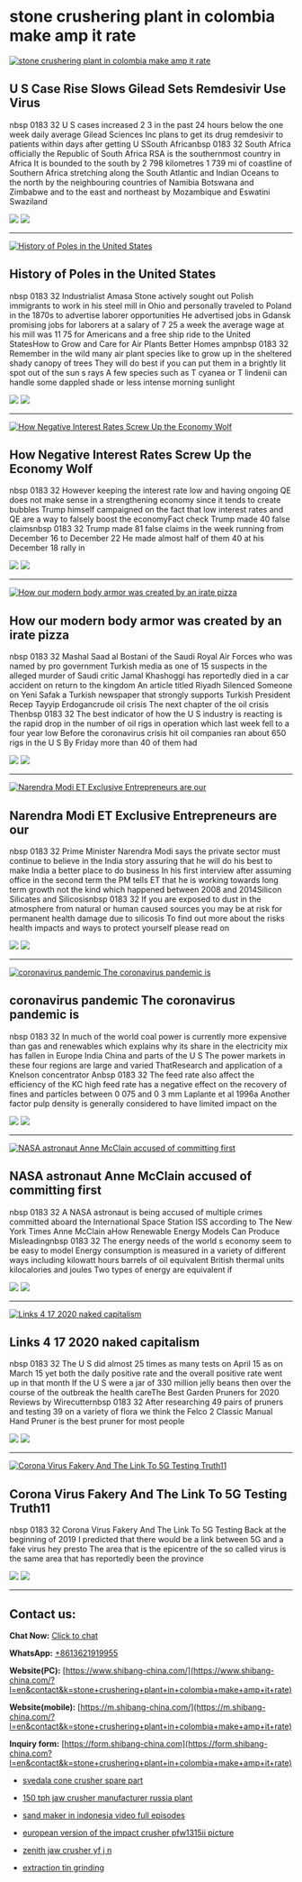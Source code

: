 # stone crushering plant in colombia make amp it rate

<a href="https://swt.shibang-china.com/?l=en&img&k=stone+crushering+plant+in+colombia+make+amp+it+rate" target="_blank">![stone crushering plant in colombia make amp it rate](http://static.shibang-china.com/all-800x300/537.jpg)</a>

## U S Case Rise Slows Gilead Sets Remdesivir Use Virus
nbsp 0183 32 U S cases increased 2 3 in the past 24 hours below the one week daily average Gilead Sciences Inc plans to get its drug remdesivir to patients within days after getting U SSouth Africanbsp 0183 32 South Africa officially the Republic of South Africa RSA is the southernmost country in Africa It is bounded to the south by 2 798 kilometres 1 739 mi of coastline of Southern Africa stretching along the South Atlantic and Indian Oceans to the north by the neighbouring countries of Namibia Botswana and Zimbabwe and to the east and northeast by Mozambique and Eswatini Swaziland


<a href="https://whatsapp.shibangsoft.com/WhatsApp.php" target="_blank" title="WhatsApp">![](http://static.shibang-china.com/icon/whatsapp.png)</a> <a href="https://swt.shibang-china.com/?l=en&icon&k=stone+crushering+plant+in+colombia+make+amp+it+rate" target="_blank">![](http://static.shibang-china.com/icon/chat-en.png)</a>

---

<a href="https://swt.shibang-china.com/?l=en&img&k=stone+crushering+plant+in+colombia+make+amp+it+rate" target="_blank">![History of Poles in the United States](http://static.shibang-china.com/all-800x300/1049.jpg)</a>

## History of Poles in the United States
nbsp 0183 32 Industrialist Amasa Stone actively sought out Polish immigrants to work in his steel mill in Ohio and personally traveled to Poland in the 1870s to advertise laborer opportunities He advertised jobs in Gdansk promising jobs for laborers at a salary of 7 25 a week the average wage at his mill was 11 75 for Americans and a free ship ride to the United StatesHow to Grow and Care for Air Plants Better Homes ampnbsp 0183 32 Remember in the wild many air plant species like to grow up in the sheltered shady canopy of trees They will do best if you can put them in a brightly lit spot out of the sun s rays A few species such as T cyanea or T lindenii can handle some dappled shade or less intense morning sunlight


<a href="https://whatsapp.shibangsoft.com/WhatsApp.php" target="_blank" title="WhatsApp">![](http://static.shibang-china.com/icon/whatsapp.png)</a> <a href="https://swt.shibang-china.com/?l=en&icon&k=stone+crushering+plant+in+colombia+make+amp+it+rate" target="_blank">![](http://static.shibang-china.com/icon/chat-en.png)</a>

---

<a href="https://swt.shibang-china.com/?l=en&img&k=stone+crushering+plant+in+colombia+make+amp+it+rate" target="_blank">![How Negative Interest Rates Screw Up the Economy Wolf](http://static.shibang-china.com/all-800x300/361.jpg)</a>

## How Negative Interest Rates Screw Up the Economy Wolf
nbsp 0183 32 However keeping the interest rate low and having ongoing QE does not make sense in a strengthening economy since it tends to create bubbles Trump himself campaigned on the fact that low interest rates and QE are a way to falsely boost the economyFact check Trump made 40 false claimsnbsp 0183 32 Trump made 81 false claims in the week running from December 16 to December 22 He made almost half of them 40 at his December 18 rally in


<a href="https://whatsapp.shibangsoft.com/WhatsApp.php" target="_blank" title="WhatsApp">![](http://static.shibang-china.com/icon/whatsapp.png)</a> <a href="https://swt.shibang-china.com/?l=en&icon&k=stone+crushering+plant+in+colombia+make+amp+it+rate" target="_blank">![](http://static.shibang-china.com/icon/chat-en.png)</a>

---

<a href="https://swt.shibang-china.com/?l=en&img&k=stone+crushering+plant+in+colombia+make+amp+it+rate" target="_blank">![How our modern body armor was created by an irate pizza](http://static.shibang-china.com/all-800x300/684.jpg)</a>

## How our modern body armor was created by an irate pizza
nbsp 0183 32 Mashal Saad al Bostani of the Saudi Royal Air Forces who was named by pro government Turkish media as one of 15 suspects in the alleged murder of Saudi critic Jamal Khashoggi has reportedly died in a car accident on return to the kingdom An article titled Riyadh Silenced Someone on Yeni Safak a Turkish newspaper that strongly supports Turkish President Recep Tayyip Erdogancrude oil crisis The next chapter of the oil crisis Thenbsp 0183 32 The best indicator of how the U S industry is reacting is the rapid drop in the number of oil rigs in operation which last week fell to a four year low Before the coronavirus crisis hit oil companies ran about 650 rigs in the U S By Friday more than 40 of them had


<a href="https://whatsapp.shibangsoft.com/WhatsApp.php" target="_blank" title="WhatsApp">![](http://static.shibang-china.com/icon/whatsapp.png)</a> <a href="https://swt.shibang-china.com/?l=en&icon&k=stone+crushering+plant+in+colombia+make+amp+it+rate" target="_blank">![](http://static.shibang-china.com/icon/chat-en.png)</a>

---

<a href="https://swt.shibang-china.com/?l=en&img&k=stone+crushering+plant+in+colombia+make+amp+it+rate" target="_blank">![Narendra Modi ET Exclusive Entrepreneurs are our](http://static.shibang-china.com/all-800x300/1516.jpg)</a>

## Narendra Modi ET Exclusive Entrepreneurs are our
nbsp 0183 32 Prime Minister Narendra Modi says the private sector must continue to believe in the India story assuring that he will do his best to make India a better place to do business In his first interview after assuming office in the second term the PM tells ET that he is working towards long term growth not the kind which happened between 2008 and 2014Silicon Silicates and Silicosisnbsp 0183 32 If you are exposed to dust in the atmosphere from natural or human caused sources you may be at risk for permanent health damage due to silicosis To find out more about the risks health impacts and ways to protect yourself please read on


<a href="https://whatsapp.shibangsoft.com/WhatsApp.php" target="_blank" title="WhatsApp">![](http://static.shibang-china.com/icon/whatsapp.png)</a> <a href="https://swt.shibang-china.com/?l=en&icon&k=stone+crushering+plant+in+colombia+make+amp+it+rate" target="_blank">![](http://static.shibang-china.com/icon/chat-en.png)</a>

---

<a href="https://swt.shibang-china.com/?l=en&img&k=stone+crushering+plant+in+colombia+make+amp+it+rate" target="_blank">![coronavirus pandemic The coronavirus pandemic is](http://static.shibang-china.com/all-800x300/799.jpg)</a>

## coronavirus pandemic The coronavirus pandemic is
nbsp 0183 32 In much of the world coal power is currently more expensive than gas and renewables which explains why its share in the electricity mix has fallen in Europe India China and parts of the U S The power markets in these four regions are large and varied ThatResearch and application of a Knelson concentrator Anbsp 0183 32 The feed rate also affect the efficiency of the KC high feed rate has a negative effect on the recovery of fines and particles between 0 075 and 0 3 mm Laplante et al 1996a Another factor pulp density is generally considered to have limited impact on the


<a href="https://whatsapp.shibangsoft.com/WhatsApp.php" target="_blank" title="WhatsApp">![](http://static.shibang-china.com/icon/whatsapp.png)</a> <a href="https://swt.shibang-china.com/?l=en&icon&k=stone+crushering+plant+in+colombia+make+amp+it+rate" target="_blank">![](http://static.shibang-china.com/icon/chat-en.png)</a>

---

<a href="https://swt.shibang-china.com/?l=en&img&k=stone+crushering+plant+in+colombia+make+amp+it+rate" target="_blank">![NASA astronaut Anne McClain accused of committing first](http://static.shibang-china.com/all-800x300/473.jpg)</a>

## NASA astronaut Anne McClain accused of committing first
nbsp 0183 32 A NASA astronaut is being accused of multiple crimes committed aboard the International Space Station ISS according to The New York Times Anne McClain aHow Renewable Energy Models Can Produce Misleadingnbsp 0183 32 The energy needs of the world s economy seem to be easy to model Energy consumption is measured in a variety of different ways including kilowatt hours barrels of oil equivalent British thermal units kilocalories and joules Two types of energy are equivalent if


<a href="https://whatsapp.shibangsoft.com/WhatsApp.php" target="_blank" title="WhatsApp">![](http://static.shibang-china.com/icon/whatsapp.png)</a> <a href="https://swt.shibang-china.com/?l=en&icon&k=stone+crushering+plant+in+colombia+make+amp+it+rate" target="_blank">![](http://static.shibang-china.com/icon/chat-en.png)</a>

---

<a href="https://swt.shibang-china.com/?l=en&img&k=stone+crushering+plant+in+colombia+make+amp+it+rate" target="_blank">![Links 4 17 2020 naked capitalism](http://static.shibang-china.com/all-800x300/1115.jpg)</a>

## Links 4 17 2020 naked capitalism
nbsp 0183 32 The U S did almost 25 times as many tests on April 15 as on March 15 yet both the daily positive rate and the overall positive rate went up in that month If the U S were a jar of 330 million jelly beans then over the course of the outbreak the health careThe Best Garden Pruners for 2020 Reviews by Wirecutternbsp 0183 32 After researching 49 pairs of pruners and testing 39 on a variety of flora we think the Felco 2 Classic Manual Hand Pruner is the best pruner for most people


<a href="https://whatsapp.shibangsoft.com/WhatsApp.php" target="_blank" title="WhatsApp">![](http://static.shibang-china.com/icon/whatsapp.png)</a> <a href="https://swt.shibang-china.com/?l=en&icon&k=stone+crushering+plant+in+colombia+make+amp+it+rate" target="_blank">![](http://static.shibang-china.com/icon/chat-en.png)</a>

---

<a href="https://swt.shibang-china.com/?l=en&img&k=stone+crushering+plant+in+colombia+make+amp+it+rate" target="_blank">![Corona Virus Fakery And The Link To 5G Testing Truth11](http://static.shibang-china.com/all-800x300/302.jpg)</a>

## Corona Virus Fakery And The Link To 5G Testing Truth11
nbsp 0183 32 Corona Virus Fakery And The Link To 5G Testing Back at the beginning of 2019 I predicted that there would be a link between 5G and a fake virus hey presto The area that is the epicentre of the so called virus is the same area that has reportedly been the province

<a href="https://whatsapp.shibangsoft.com/WhatsApp.php" target="_blank" title="WhatsApp">![](http://static.shibang-china.com/icon/whatsapp.png)</a> <a href="https://swt.shibang-china.com/?l=en&icon&k=stone+crushering+plant+in+colombia+make+amp+it+rate" target="_blank">![](http://static.shibang-china.com/icon/chat-en.png)</a>

---
## Contact us:

**Chat Now:** [Click to chat](https://swt.shibang-china.com?l=en&contact&k=stone+crushering+plant+in+colombia+make+amp+it+rate)

**WhatsApp:**  [+8613621919955](https://whatsapp.shibangsoft.com/WhatsApp.php)

**Website(PC):** [https://www.shibang-china.com/](https://www.shibang-china.com/?l=en&contact&k=stone+crushering+plant+in+colombia+make+amp+it+rate)

**Website(mobile):** [https://m.shibang-china.com/](https://m.shibang-china.com/?l=en&contact&k=stone+crushering+plant+in+colombia+make+amp+it+rate)

**Inquiry form:** [https://form.shibang-china.com](https://form.shibang-china.com?l=en&contact&k=stone+crushering+plant+in+colombia+make+amp+it+rate)

* [svedala cone crusher spare part](../166/svedala%20cone%20crusher%20spare%20part.md)

* [150 tph jaw crusher manufacturer russia plant](../168/150%20tph%20jaw%20crusher%20manufacturer%20russia%20plant.md)

* [sand maker in indonesia video full episodes](../169/sand%20maker%20in%20indonesia%20video%20full%20episodes.md)

* [european version of the impact crusher pfw1315ii picture](../166/european%20version%20of%20the%20impact%20crusher%20pfw1315ii%20picture.md)

* [zenith jaw crusher yf j n](../169/zenith%20jaw%20crusher%20yf%20j%20n.md)

* [extraction tin grinding](../161/extraction%20tin%20grinding.md)